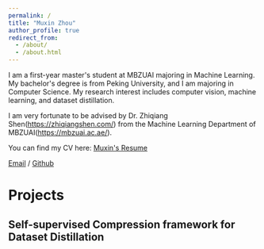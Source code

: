 ```yaml
---
permalink: /
title: "Muxin Zhou"
author_profile: true
redirect_from: 
  - /about/
  - /about.html
---
```


I am a first-year master's student at MBZUAI majoring in Machine Learning. My bachelor's degree is from Peking University, and I am majoring in Computer Science. My research interest includes computer vision, machine learning, and dataset distillation.

I am very fortunate to be advised by Dr. Zhiqiang Shen(https://zhiqiangshen.com/) from the Machine Learning Department of MBZUAI(https://mbzuai.ac.ae/). 

You can find my CV here: [Muxin's Resume](./assets/MuxinZhou_Resume.pdf)

[Email](muxin.zhou@mbzuai.ac.ae) / [Github](https://github.com/LittleHead0) 

# Projects
## Self-supervised Compression framework for Dataset Distillation
